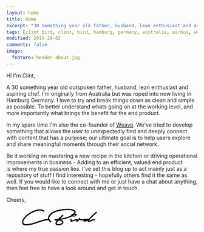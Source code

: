 ```yaml
---
layout: home
title: Home
excerpt: "30 something year old father, husband, lean enthusiast and aspiring chef. 10+ years experience in design to cost, project management and operations management.."
tags: [clint bird, clint, bird, hamburg, germany, australia, airbus, weave.ws, cost, dtc, dfx, lean, design to cost, automotive, aerospace, manufacturing, value]
modified: 2016-24-02
comments: false
image:
  feature: header-about.jpg
---
```


Hi I'm Clint,

A 30 something year old outspoken father, husband, lean enthusiast and aspiring chef. I'm originally from Australia but was roped into now living in Hamburg Germany. I love to try and break things down as clean and simple as possible. To better understand whats going on at the working level, and more importantly what brings the benefit for the end product. 

In my spare time I'm also the co-founder of [Weave](http://www.weave.ws). We've tried to develop something that allows the user to unexpectedly find and deeply connect with content that has a purpose; our ultimate goal is to help users explore and share meaningful moments through their social network. 

Be it working on mastering a new recipe in the kitchen or driving operational improvements in business - Adding to an efficient, valued end product is where my true passion lies. I've set this blog up to act mainly just as a repository of stuff I find interesting - hopefully others find it the same as well. If you would like to connect with me or just have a chat about anything, then feel free to have a look around and get in touch.

Cheers,
<figure>
	<img src="/images/signature.png">
</figure>
